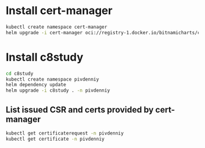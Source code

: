 # Install cert-manager

```bash
kubectl create namespace cert-manager
helm upgrade -i cert-manager oci://registry-1.docker.io/bitnamicharts/cert-manager -n cert-manager --set installCRDs=true
```

# Install c8study

```bash
cd c8study
kubectl create namespace pivdenniy
helm dependency update
helm upgrade -i c8study . -n pivdenniy
```

## List issued CSR and certs provided by cert-manager

```bash
kubectl get certificaterequest -n pivdenniy
kubectl get certificate -n pivdenniy
```